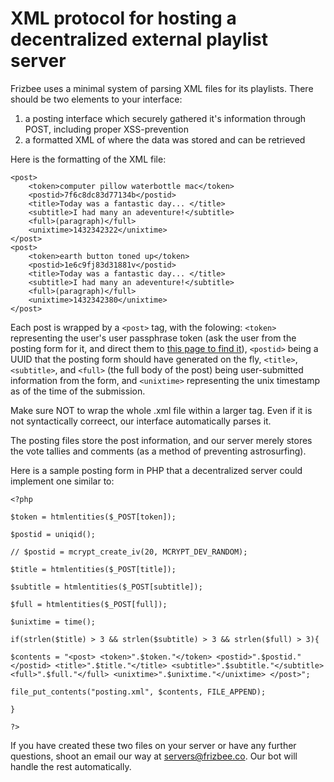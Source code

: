 # XML protocol for hosting a decentralized external playlist server

Frizbee uses a minimal system of parsing XML files for its playlists. There should be two elements to your interface:

1. a posting interface which securely gathered it's information through POST, including proper XSS-prevention
2. a formatted XML of where the data was stored and can be retrieved

Here is the formatting of the XML file:

    <post>
        <token>computer pillow waterbottle mac</token>
        <postid>7f6c8dc83d77134b</postid>
        <title>Today was a fantastic day... </title>
        <subtitle>I had many an adeventure!</subtitle>
        <full>(paragraph)</full>
        <unixtime>1432342322</unixtime>
    </post>
    <post>
        <token>earth button toned up</token>
        <postid>1e6c9fj83d31881v</postid>
        <title>Today was a fantastic day... </title>
        <subtitle>I had many an adeventure!</subtitle>
        <full>(paragraph)</full>
        <unixtime>1432342380</unixtime>
    </post>
    
Each post is wrapped by a `<post>` tag, with the folowing: `<token>` representing the user's user passphrase token (ask the user from the posting form for it, and direct them to [this page to find it](https://frizbee.co/token.php)), `<postid>` being a UUID that the posting form should have generated on the fly, `<title>`, `<subtitle>`, and `<full>` (the full body of the post) being user-submitted information from the form, and `<unixtime>` representing the unix timestamp as of the time of the submission.
  
Make sure NOT to wrap the whole .xml file within a larger tag. Even if it is not syntactically correect, our interface automatically parses it.

The posting files store the post information, and our server merely stores the vote tallies and comments (as a method of preventing astrosurfing).

Here is a sample posting form in PHP that a decentralized server could implement one similar to:

    <?php

    $token = htmlentities($_POST[token]);
    
    $postid = uniqid();
    
    // $postid = mcrypt_create_iv(20, MCRYPT_DEV_RANDOM);
    
    $title = htmlentities($_POST[title]);
    
    $subtitle = htmlentities($_POST[subtitle]);
    
    $full = htmlentities($_POST[full]);
    
    $unixtime = time();
    
    if(strlen($title) > 3 && strlen($subtitle) > 3 && strlen($full) > 3){
    
    $contents = "<post> <token>".$token."</token> <postid>".$postid."</postid> <title>".$title."</title> <subtitle>".$subtitle."</subtitle> <full>".$full."</full> <unixtime>".$unixtime."</unixtime> </post>";
    
    file_put_contents("posting.xml", $contents, FILE_APPEND);
    
    }
    
    ?>

If you have created these two files on your server or have any further questions, shoot an email our way at servers@frizbee.co. Our bot will handle the rest automatically.
